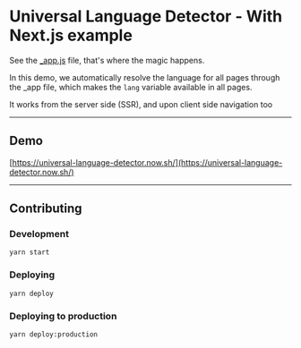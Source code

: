 # Universal Language Detector - With Next.js example

See the [_app.js](./pages/_app.js) file, that's where the magic happens.

In this demo, we automatically resolve the language for all pages through the _app file, which makes the `lang` variable available in all pages.

It works from the server side (SSR), and upon client side navigation too

---

## Demo

[https://universal-language-detector.now.sh/](https://universal-language-detector.now.sh/)

---

## Contributing

### Development

`yarn start`

### Deploying

`yarn deploy`

### Deploying to production

`yarn deploy:production`
